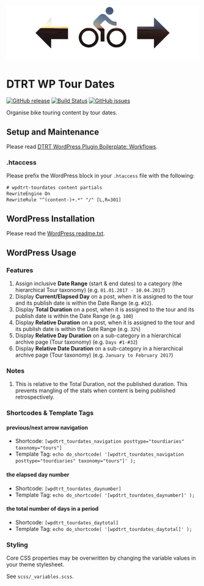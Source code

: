 # ![Tour Dates Navigation](images/github-header.png)

# DTRT WP Tour Dates

[![GitHub release](https://img.shields.io/github/release/dotherightthing/wpdtrt-tourdates.svg)](https://github.com/dotherightthing/wpdtrt-tourdates/releases) [![Build Status](https://github.com/dotherightthing/wpdtrt-tourdates/workflows/Build%20and%20release%20if%20tagged/badge.svg)](https://github.com/dotherightthing/wpdtrt-tourdates/actions?query=workflow%3A%22Build+and+release+if+tagged%22) [![GitHub issues](https://img.shields.io/github/issues/dotherightthing/wpdtrt-tourdates.svg)](https://github.com/dotherightthing/wpdtrt-tourdates/issues)

Organise bike touring content by tour dates.

## Setup and Maintenance

Please read [DTRT WordPress Plugin Boilerplate: Workflows](https://github.com/dotherightthing/wpdtrt-plugin-boilerplate/wiki/Workflows).

### .htaccess

Please prefix the WordPress block in your `.htaccess` file with the following:

```
# wpdtrt-tourdates content partials
RewriteEngine On
RewriteRule "^(content-)+.*" "/" [L,R=301]
```

## WordPress Installation

Please read the [WordPress readme.txt](readme.txt).

## WordPress Usage

### Features

1. Assign inclusive **Date Range** (start & end dates) to a category (the hierarchical Tour taxonomy) (e.g. `01.01.2017 - 10.04.2017`)
2. Display **Current/Elapsed Day** on a post, when it is assigned to the tour and its publish date is within the Date Range (e.g. `#32`).
3. Display **Total Duration** on a post, when it is assigned to the tour and its publish date is within the Date Range (e.g. `100`)
4. Display **Relative Duration** on a post, when it is assigned to the tour and its publish date is within the Date Range (e.g. `32%`)
5. Display **Relative Day Duration** on a sub-category in a hierarchical archive page (Tour taxonomy) (e.g. `Days #1-#32`)
6. Display **Relative Date Duration** on a sub-category in a hierarchical archive page (Tour taxonomy) (e.g. `January to February 2017`)

### Notes

1. This is relative to the Total Duration, not the published duration. This prevents mangling of the stats when content is being published retrospectively.

### Shortcodes & Template Tags

#### previous/next arrow navigation

* Shortcode: `[wpdtrt_tourdates_navigation posttype="tourdiaries" taxonomy="tours"]`
* Template Tag: `echo do_shortcode( '[wpdtrt_tourdates_navigation posttype="tourdiaries" taxonomy="tours"]' );`

#### the elapsed day number

* Shortcode: `[wpdtrt_tourdates_daynumber]`
* Template Tag: `echo do_shortcode( '[wpdtrt_tourdates_daynumber]' );`

#### the total number of days in a period

* Shortcode: `[wpdtrt_tourdates_daytotal]`
* Template Tag: `echo do_shortcode( '[wpdtrt_tourdates_daytotal]' );`

### Styling

Core CSS properties may be overwritten by changing the variable values in your theme stylesheet.

See `scss/_variables.scss`.
